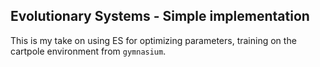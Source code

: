 ## Evolutionary Systems - Simple implementation
This is my take on using ES for optimizing parameters, training on the cartpole environment from `gymnasium`.